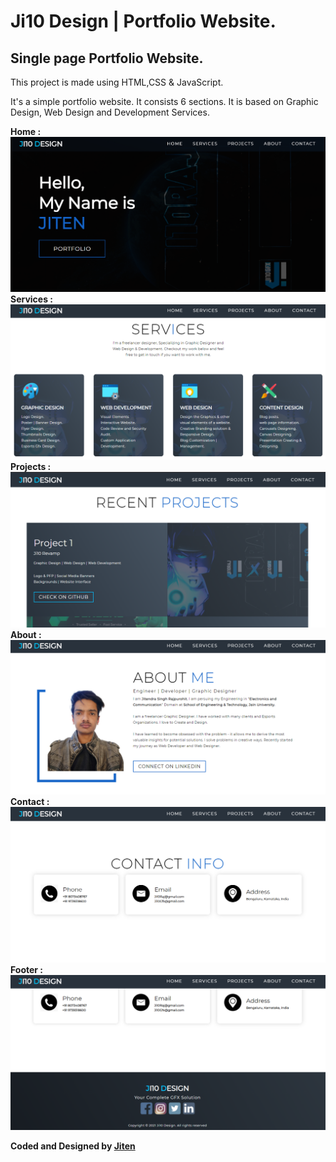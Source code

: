 # Ji10 Design | Portfolio Website.
##  Single page Portfolio Website. 

This project is made using HTML,CSS &amp; JavaScript.

It's a simple portfolio website. It consists 6 sections.
It is based on Graphic Design, Web Design and Development Services.

<b> Home : </b>
![Watch Now](./screenshots/Home.PNG)
<b> Services : </b>
![Watch Now](./screenshots/Services.PNG)
<b> Projects : </b>
![Watch Now](./screenshots/projects.PNG)
<b> About : </b>
![Watch Now](./screenshots/about.PNG)
<b> Contact : </b>
![Watch Now](./screenshots/contact.PNG)
<b> Footer : </b>
![Watch Now](./screenshots/footer.png)

<b>Coded and Designed by [Jiten](https://github.com/Ji10raj)</b>